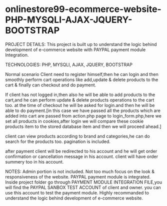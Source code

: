 # onlinestore99-ecommerce-website-PHP-MYSQLI-AJAX-JQUERY-BOOTSTRAP
PROJECT DETAILS:
This project is built up to understand the logic behind development of e-commerce website with PAYPAL payment module Integration.

TECHNOLOGIES:
PHP, MYSQLI, AJAX, JQUERY, BOOTSTRAP

Normal scenario Client need to register himself,then he can login and then smoothly perform 
cart operations like add,update & delete products to the cart & finally can checkout and do payment.

If client has not logged in,then also he will be able to add products to the cart,and he can perform update & delete products operations to the cart too.
at the time of checkout he will be asked for login.and then he will be able to do payment.[in this case we have passed all the products which are added into cart 
are passed from action.php page to login_form.php,here we set all products in cookies,after login we will compare these cookie products item to the stored database item 
and then we will proceed ahead.]

client can view products according to brand and categories,he can do search for the products too.
pagination is included.

after payment client will be redirected to his account and he will get order confirmation or cancellation message in his account.
client will have order summery too in his account.


 
NOTES:
Admin portion is not included.
Not too much focus on the look & responsiveness of the website.
PAYPAL payment module is integrated.
Inside project folder go through PAYMENT MODULE INTEGRATION FILE,you will find the PAYPAL SANBOX TEST ACCOUNT of client and owner.
you can use this account to test the payment module.
Highly recommanded to understand the logic behind development of e-commerce website.





